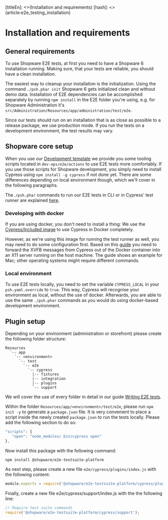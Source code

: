 [titleEn]: <>(Installation and requirements)
[hash]: <>(article:e2e_testing_installation)

# Installation and requirements

## General requirements

To use Shopware E2E tests, at first you need to have a Shopware 6 installation running. 
Making sure, that your tests are reliable, you should have a clean installation.

The easiest way to cleanup your installation is the initialization. Using the command `./psh.phar init` Shopware 6 gets 
initialized clean and without demo data. Installation of E2E dependencies can be accomplished separately 
by running `npm install` in the E2E folder you're using, e.g. for Shopware Administration it's 
`src/Administration/Resources/app/administration/test/e2e`.

Since our tests should run on an installation that is as close as possible to a release package, we use 
production mode. If you run the tests on a development environment, the test results may vary. 

## Shopware core setup

When you use our [Development template](https://github.com/shopware/development) we provide you some tooling scripts 
located in `dev-ops/e2e/actions` to use E2E tests more comfortably. If you use those scripts for Shopware development, 
you simply need to install Cypress using `npm install -g cypress` if not done yet. There are some differences 
depending on local environment though, which we'll cover in the following paragraphs.

The`./psh.phar` commands to run our E2E tests in CLI or in Cypress' test runner are explained 
[here](#Running-End-to-End-Tests).

### Developing with docker

If you are using docker, you don't need to install a thing: We use the 
[Cypress/Included image](https://github.com/cypress-io/cypress-docker-images/tree/master/included) 
to use Cypress in Docker completely. 

However, as we're using this image for running the test runner as well, you may need to do some configuration first. 
Based on this [guide](https://www.cypress.io/blog/2019/05/02/run-cypress-with-a-single-docker-command) you need to 
forward the XVFB messages from Cypress out of the Docker container into an X11 server running on the host machine. 
The guide shows an example for Mac; other operating systems might require different commands.

### Local environment

To use E2E tests locally, you need to set the variable `CYPRESS_LOCAL` in your `psh.yaml.override` to `true`. This way,
Cypress will recognise your environment as local, without the use of docker. Afterwards, you are able to use the same 
`./psh.phar` commands as you would do using docker-based development environment.

## Plugin setup

Depending on your environment (administration or storefront) please create the following folder structure:
```
Resources
  `-- app
    `-- <environment>
      `-- test
        `-- e2e
          `-- cypress
            |-- fixtures
            |-- integration
            |-- plugins
            `-- support
```
We will cover the use of every folder in detail in our guide [Writing E2E tests](#Writing-End-to-End-Tests). 

Within the folder `Resources/app/<environment>/test/e2e`, please run `npm init -y` to generate a `package.json` file. 
It is very convenient to place a script inside the newly created `package.json` to run the tests locally. 
Please add the following section to do so: 
```javascript
"scripts": {
   "open": "node_modules/.bin/cypress open"
},
```

Now install this package with the following command:
```
npm install @shopware/e2e-testsuite-platform
```

As next step, please create a new file `e2e/cypress/plugins/index.js` with the following content:
```javascript
module.exports = require('@shopware/e2e-testsuite-platform/cypress/plugins');
```

Finally, create a new file e2e/cypress/support/index.js with the the following line:
```javascript
// Require test suite commands
require('@shopware/e2e-testsuite-platform/cypress/support');
```

